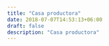 ```yaml
---
title: "Casa productora"
date: 2018-07-07T14:53:13+06:00
draft: false
description: "Casa productora"
---
```

